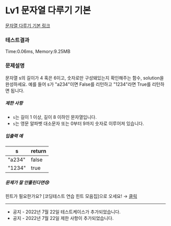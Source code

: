 # Lv1 문자열 다루기 기본
 [문자열 다루기 기본 링크]("https://school.programmers.co.kr/learn/courses/30/lessons/12918")

### 테스트결과
 Time:0.06ms, Memory:9.25MB

### 문제설명
<p>문자열 s의 길이가 4 혹은 6이고, 숫자로만 구성돼있는지 확인해주는 함수, solution을 완성하세요. 예를 들어 s가 "a234"이면 False를 리턴하고 "1234"라면 True를 리턴하면 됩니다.</p>

<h5>제한 사항</h5>

<ul>
    <li><code>s</code>는 길이 1 이상, 길이 8 이하인 문자열입니다.</li>
    <li><code>s</code>는 영문 알파벳 대소문자 또는 0부터 9까지 숫자로 이루어져 있습니다.</li>
</ul>

<h5>입출력 예</h5>
<table class="table">
<thead><tr>
    <th>s</th>
    <th>return</th>
</tr>
</thead>
<tbody><tr>
    <td>"a234"</td>
    <td>false</td>
</tr>
<tr>
    <td>"1234"</td>
    <td>true</td>
</tr>
</tbody>
</table>
<h5>문제가 잘 안풀린다면😢</h5>

<p>힌트가 필요한가요? [코딩테스트 연습 힌트 모음집]으로 오세요! → <a href="https://school.programmers.co.kr/learn/courses/14743?itm_content=lesson12918" target="_blank" rel="noopener">클릭</a></p>

<hr>

<ul>
    <li>공지 - 2022년 7월 22일 테스트케이스가 추가되었습니다.</li>
    <li>공지 - 2022년 7월 22일 제한 사항이 추가되었습니다.</li>
</ul>
